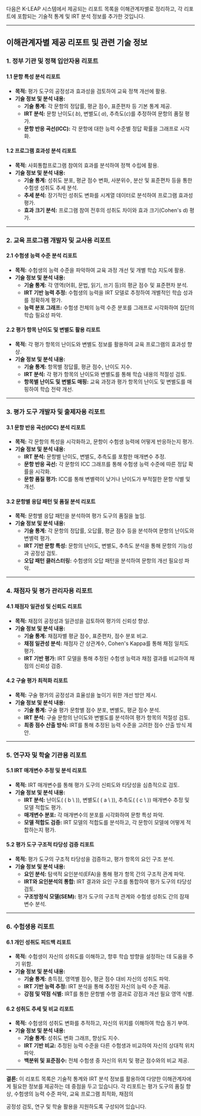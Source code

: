 다음은 K-LEAP 시스템에서 제공되는 리포트 목록을 이해관계자별로 정리하고, 각 리포트에 포함되는 기술적 통계 및 IRT 분석 정보를 추가한 것입니다.

---

## **이해관계자별 제공 리포트 및 관련 기술 정보**

### **1. 정부 기관 및 정책 입안자용 리포트**

#### **1.1 문항 특성 분석 리포트**

- **목적:** 평가 도구의 공정성과 효과성을 검토하여 교육 정책 개선에 활용.
- **기술 정보 및 분석 내용:**
  - **기술 통계:** 각 문항의 정답률, 평균 점수, 표준편차 등 기본 통계 제공.
  - **IRT 분석:** 문항 난이도( $b$), 변별도( $a$), 추측도($c$)를 추정하여 문항의 품질 평가.
  - **문항 반응 곡선(ICC):** 각 문항에 대한 능력 수준별 정답 확률을 그래프로 시각화.

#### **1.2 프로그램 효과성 분석 리포트**

- **목적:** 사회통합프로그램 참여의 효과를 분석하여 정책 수립에 활용.
- **기술 정보 및 분석 내용:**
  - **기술 통계:** 성취도 분포, 평균 점수 변화, 사분위수, 분산 및 표준편차 등을 통한 수험생 성취도 추세 분석.
  - **추세 분석:** 장기적인 성취도 변화를 시계열 데이터로 분석하여 프로그램 효과성 평가.
  - **효과 크기 분석:** 프로그램 참여 전후의 성취도 차이와 효과 크기(Cohen's d) 평가.

---

### **2. 교육 프로그램 개발자 및 교사용 리포트**

#### **2.1 수험생 능력 수준 분석 리포트**

- **목적:** 수험생의 능력 수준을 파악하여 교육 과정 개선 및 개별 학습 지도에 활용.
- **기술 정보 및 분석 내용:**
  - **기술 통계:** 각 영역(어휘, 문법, 읽기, 쓰기 등)의 평균 점수 및 표준편차 분석.
  - **IRT 기반 능력 추정:** 수험생의 능력을 IRT 모델로 추정하여 개별적인 학습 성과를 정확하게 평가.
  - **능력 분포 그래프:** 수험생 전체의 능력 수준 분포를 그래프로 시각화하여 집단의 학습 필요성 파악.

#### **2.2 평가 항목 난이도 및 변별도 활용 리포트**

- **목적:** 각 평가 항목의 난이도와 변별도 정보를 활용하여 교육 프로그램의 효과성 향상.
- **기술 정보 및 분석 내용:**
  - **기술 통계:** 항목별 정답률, 평균 점수, 난이도 지수.
  - **IRT 분석:** 각 평가 항목의 난이도와 변별도를 통해 학습 내용의 적절성 검토.
  - **항목별 난이도 및 변별도 매핑:** 교육 과정과 평가 항목의 난이도 및 변별도를 매핑하여 학습 전략 개선.

---

### **3. 평가 도구 개발자 및 출제자용 리포트**

#### **3.1 문항 반응 곡선(ICC) 분석 리포트**

- **목적:** 각 문항의 특성을 시각화하고, 문항이 수험생 능력에 어떻게 반응하는지 평가.
- **기술 정보 및 분석 내용:**
  - **IRT 분석:** 문항별 난이도, 변별도, 추측도를 포함한 매개변수 추정.
  - **문항 반응 곡선:** 각 문항의 ICC 그래프를 통해 수험생 능력 수준에 따른 정답 확률을 시각화.
  - **문항 품질 평가:** ICC를 통해 변별력이 낮거나 난이도가 부적절한 문항 식별 및 개선.

#### **3.2 문항별 응답 패턴 및 품질 분석 리포트**

- **목적:** 문항별 응답 패턴을 분석하여 평가 도구의 품질을 높임.
- **기술 정보 및 분석 내용:**
  - **기술 통계:** 각 문항의 정답률, 오답률, 평균 점수 등을 분석하여 문항의 난이도와 변별력 평가.
  - **IRT 기반 문항 특성:** 문항의 난이도, 변별도, 추측도 분석을 통해 문항의 기능성과 공정성 검토.
  - **오답 패턴 클러스터링:** 수험생의 오답 패턴을 분석하여 문항의 개선 필요성 파악.

---

### **4. 채점자 및 평가 관리자용 리포트**

#### **4.1 채점자 일관성 및 신뢰도 리포트**

- **목적:** 채점의 공정성과 일관성을 검토하여 평가의 신뢰성 향상.
- **기술 정보 및 분석 내용:**
  - **기술 통계:** 채점자별 평균 점수, 표준편차, 점수 분포 비교.
  - **채점 일관성 분석:** 채점자 간 상관계수, Cohen's Kappa를 통해 채점 일치도 평가.
  - **IRT 기반 평가:** IRT 모델을 통해 추정된 수험생 능력과 채점 결과를 비교하여 채점의 신뢰성 검증.

#### **4.2 구술 평가 최적화 리포트**

- **목적:** 구술 평가의 공정성과 효율성을 높이기 위한 개선 방안 제시.
- **기술 정보 및 분석 내용:**
  - **기술 통계:** 구술 평가 문항별 점수 분포, 변별도, 평균 점수 분석.
  - **IRT 분석:** 구술 문항의 난이도와 변별도를 분석하여 평가 항목의 적절성 검토.
  - **최종 점수 산출 방식:** IRT를 통해 추정된 능력 수준을 고려한 점수 산출 방식 제안.

---

### **5. 연구자 및 학술 기관용 리포트**

#### **5.1 IRT 매개변수 추정 및 분석 리포트**

- **목적:** IRT 매개변수를 통해 평가 도구의 신뢰도와 타당성을 심층적으로 검토.
- **기술 정보 및 분석 내용:**
  - **IRT 분석:** 난이도( \( b \ )), 변별도( \( a \ )), 추측도( \( c \ )) 매개변수 추정 및 모델 적합도 평가.
  - **매개변수 분포:** 각 매개변수의 분포를 시각화하여 문항 특성 파악.
  - **모델 적합도 검증:** IRT 모델의 적합도를 분석하고, 각 문항이 모델에 어떻게 적합하는지 평가.

#### **5.2 평가 도구 구조적 타당성 검증 리포트**

- **목적:** 평가 도구의 구조적 타당성을 검증하고, 평가 항목의 요인 구조 분석.
- **기술 정보 및 분석 내용:**
  - **요인 분석:** 탐색적 요인분석(EFA)을 통해 평가 항목 간의 구조적 관계 파악.
  - **IRT와 요인분석의 통합:** IRT 결과와 요인 구조를 통합하여 평가 도구의 타당성 검토.
  - **구조방정식 모델(SEM):** 평가 도구의 구조적 관계와 수험생 성취도 간의 잠재 변수 분석.

---

### **6. 수험생용 리포트**

#### **6.1 개인 성취도 피드백 리포트**

- **목적:** 수험생이 자신의 성취도를 이해하고, 향후 학습 방향을 설정하는 데 도움을 주기 위함.
- **기술 정보 및 분석 내용:**
  - **기술 통계:** 총득점, 영역별 점수, 평균 점수 대비 자신의 성취도 파악.
  - **IRT 기반 능력 추정:** IRT 분석을 통해 추정된 자신의 능력 수준 제공.
  - **강점 및 약점 식별:** IRT를 통한 문항별 수행 결과로 강점과 개선 필요 영역 식별.

#### **6.2 성취도 추세 및 비교 리포트**

- **목적:** 수험생의 성취도 변화를 추적하고, 자신의 위치를 이해하여 학습 동기 부여.
- **기술 정보 및 분석 내용:**
  - **기술 통계:** 성취도 변화 그래프, 향상도 지수.
  - **IRT 기반 비교:** 추정된 능력 수준을 다른 수험생과 비교하여 자신의 상대적 위치 파악.
  - **백분위 및 표준점수:** 전체 수험생 중 자신의 위치 및 평균 점수와의 비교 제공.

---

**결론:** 이 리포트 목록은 기술적 통계와 IRT 분석 정보를 활용하여 다양한 이해관계자에게 필요한 정보를 제공하는 데 중점을 두고 있습니다. 각 리포트는 평가 도구의 품질 향상, 수험생의 능력 수준 파악, 교육 프로그램 최적화, 채점의

공정성 검토, 연구 및 학술 활용을 지원하도록 구성되어 있습니다.
